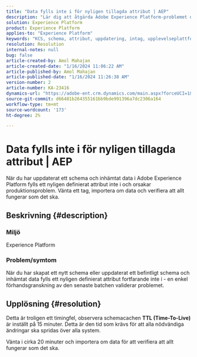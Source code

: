 ```yaml
---
title: "Data fylls inte i för nyligen tillagda attribut | AEP"
description: "Lär dig att åtgärda Adobe Experience Platform-problemet där ett nydefinierat attribut inte fyller i. Vänta och importera om data."
solution: Experience Platform
product: Experience Platform
applies-to: "Experience Platform"
keywords: "KCS, schema, attribut, uppdatering, intag, upplevelseplattform, AEP"
resolution: Resolution
internal-notes: null
bug: false
article-created-by: Amol Mahajan
article-created-date: "1/16/2024 11:06:22 AM"
article-published-by: Amol Mahajan
article-published-date: "1/16/2024 11:26:38 AM"
version-number: 2
article-number: KA-23416
dynamics-url: "https://adobe-ent.crm.dynamics.com/main.aspx?forceUCI=1&pagetype=entityrecord&etn=knowledgearticle&id=a1349644-5fb4-ee11-a569-6045bd006079"
source-git-commit: d66481b264355161bb9bde991396a7dc2306a164
workflow-type: tm+mt
source-wordcount: '173'
ht-degree: 2%

---
```


# Data fylls inte i för nyligen tillagda attribut | AEP


När du har uppdaterat ett schema och inhämtat data i Adobe Experience Platform fylls ett nyligen definierat attribut inte i och orsakar produktionsproblem. Vänta ett tag, importera om data och verifiera att allt fungerar som det ska.

## Beskrivning {#description}


### <b>Miljö</b>

Experience Platform



### <b>Problem/symtom</b>

När du har skapat ett nytt schema eller uppdaterat ett befintligt schema och inhämtat data fylls ett nyligen definierat attribut fortfarande inte i - en enkel förhandsgranskning av den senaste batchen validerar problemet.


## Upplösning {#resolution}


Detta är troligen ett timingfel, observera schemacachen <b>TTL (Time-To-Live)</b> är inställt på 15 minuter. Detta är den tid som krävs för att alla nödvändiga ändringar ska spridas över alla system.

Vänta i cirka 20 minuter och importera om data för att verifiera att allt fungerar som det ska.
